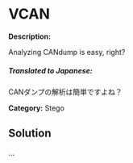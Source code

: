 # VCAN

**Description:**

Analyzing CANdump is easy, right?

##### **Translated to Japanese:**
CANダンプの解析は簡単ですよね？

**Category:** Stego

## Solution

...
